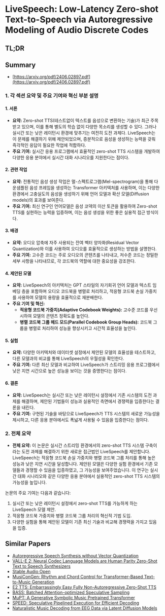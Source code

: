 # LiveSpeech: Low-Latency Zero-shot Text-to-Speech via Autoregressive Modeling of Audio Discrete Codes
## TL;DR
## Summary
- [https://arxiv.org/pdf/2406.02897.pdf](https://arxiv.org/pdf/2406.02897.pdf)

### 1. 각 섹션 요약 및 주요 기여와 혁신 부분 설명

#### 1. 서론
- **요약:** Zero-shot TTS(테스트없이 텍스트를 음성으로 변환하는 기술)가 최근 주목받고 있으며, 이를 통해 별도의 학습 없이 다양한 목소리를 생성할 수 있다. 그러나 실시간 또는 낮은 레이턴시 환경에 맞추기는 여전히 도전 과제다. LiveSpeech는 이 문제를 해결하기 위해 제안되었으며, 증분적으로 음성을 생성하는 능력을 갖춰 즉각적인 응답이 필요한 작업에 적합하다.
- **주요 기여:** 실시간 응용 프로그램에서 효율적인 zero-shot TTS 시스템을 개발하여 다양한 응용 분야에서 실시간 대화 시나리오를 지원한다는 점이다.

#### 2. 관련 작업
- **요약:** 전통적인 음성 생성 작업은 멀-스펙트로그램(Mel-spectrogram)을 통해 다운샘플된 음성 프레임을 생성하는 Transformer 아키텍처를 사용하며, 이는 다양한 환경에서 고충실도의 음성을 생성하기 위해 언어 모델과 확산 모델(Diffusion models)의 효과를 보여준다.
- **주요 기여:** 최신 연구인 언어모델은 음성 코덱의 이산 토큰을 활용하여 Zero-shot TTS를 실현하는 능력을 입증하며, 이는 음성 생성을 위한 좋은 실용적 접근 방식이다.

#### 3. 배경
- **요약:** 오디오 압축에 자주 사용되는 잔여 벡터 양자화(Residual Vector Quantization)와 이를 사용하여 오디오를 효율적으로 생성하는 방법을 설명한다.
- **주요 기여:** 고수준 코드는 주로 오디오의 콘텐츠를 나타내고, 저수준 코드는 정밀한 세부 사항을 나타내므로, 각 코드북의 역할에 대한 중요성을 강조한다.

#### 4. 제안된 모델
- **요약:** LiveSpeech의 아키텍처는 GPT 스타일의 자기회귀 언어 모델과 텍스트 임베딩 층을 포함하며 오디오 코드북을 병렬로 처리하고, 적응형 코드북 손실 가중치를 사용하여 모델의 용량을 효율적으로 재분배한다.
- **주요 기여 및 혁신:** 
  - **적응형 코드북 가중치(Adaptive Codebook Weights):** 고수준 코드를 우선시하여 모델의 콘텐츠 정확도를 높인다.
  - **병렬 코드북 그룹 헤드 모드(Parallel Codebook Group Heads):** 코드북 그룹을 병렬로 처리하여 성능을 향상시키고 시간적 효율성을 높인다.

#### 5. 실험
- **요약:** 다양한 아키텍처와 데이터셋 설정에서 제안된 모델의 효율성을 테스트하고, 다른 모델과의 비교를 통해 LiveSpeech의 우월성을 확인한다.
- **주요 기여:** 다른 최신 모델과 비교하여 LiveSpeech가 스트리밍 응용 프로그램에서 낮은 지연 시간으로 높은 성능을 보이는 것을 증명한다는 점이다.

#### 6. 결론
- **요약:** LiveSpeech는 실시간 또는 낮은 레이턴시 설정에서 기존 시스템의 도전 과제를 해결하며, 제안된 기법들이 성능과 실용적인 측면에서 경쟁력을 입증한다는 결론을 내린다.
- **주요 기여:** 구현된 기술을 바탕으로 LiveSpeech가 TTS 시스템의 새로운 가능성을 제시하고, 다른 응용 분야에서도 폭넓게 사용될 수 있음을 입증한다는 점이다.

### 2. 전체 요약
- **전체 요약:** 이 논문은 실시간 스트리밍 환경에서의 zero-shot TTS 시스템 구축이라는 도전 과제를 해결하기 위한 새로운 접근법인 LiveSpeech를 제안합니다. LiveSpeech는 적응형 코드북 손실 가중치와 병렬 코드북 그룹 처리를 통해 높은 성능과 낮은 지연 시간을 달성합니다. 제안된 모델은 다양한 실험 환경에서 기존 모델들과 경쟁할 수 있음을 입증하였고, 그 가능성을 보여주었습니다. 이 연구는 실시간 대화 시나리오와 같은 다양한 응용 분야에서 실용적인 zero-shot TTS 시스템의 가능성을 높입니다.

논문의 주요 기여는 다음과 같습니다:
1. 실시간 또는 낮은 레이턴시 설정에서 zero-shot TTS를 가능하게 하는 LiveSpeech 모델 제안.
2. 적응형 코드북 가중치와 병렬 코드북 그룹 처리의 혁신적 기법 도입.
3. 다양한 실험을 통해 제안된 모델이 기존 최신 기술과 비교해 경쟁력을 가지고 있음을 입증.

## Similar Papers
- [Autoregressive Speech Synthesis without Vector Quantization](2407.08551.md)
- [VALL-E 2: Neural Codec Language Models are Human Parity Zero-Shot Text to Speech Synthesizers](2406.05370.md)
- [Stable Audio Open](2407.14358.md)
- [MusiConGen: Rhythm and Chord Control for Transformer-Based Text-to-Music Generation](2407.15060.md)
- [E2 TTS: Embarrassingly Easy Fully Non-Autoregressive Zero-Shot TTS](2406.18009.md)
- [BASS: Batched Attention-optimized Speculative Sampling](2404.15778.md)
- [MuPT: A Generative Symbolic Music Pretrained Transformer](2404.06393.md)
- [SPEED: Speculative Pipelined Execution for Efficient Decoding](2310.12072.md)
- [Naturalistic Music Decoding from EEG Data via Latent Diffusion Models](2405.09062.md)
